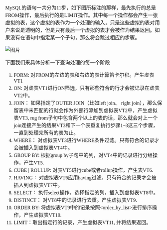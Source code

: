 <font face="SimSun" size=3>

MySQL的语句一共分为11步，如下图所标注的那样，最先执行的总是FROM操作，最后执行的是LIMIT操作。其中每一个操作都会产生一张虚拟的表，这个虚拟的表作为一个处理的输入，只是这些虚拟的表对用户来说是透明的，但是只有最后一个虚拟的表才会被作为结果返回。如果没有在语句中指定某一个子句，那么将会跳过相应的步骤。



![图片](https://gitee.com/MyYukino/media/raw/master/picture/java/mysql%E6%89%A7%E8%A1%8C%E9%A1%BA%E5%BA%8F.png)


下面我们来具体分析一下查询处理的每一个阶段

1. FORM: 对FROM的左边的表和右边的表计算笛卡尔积。产生虚表VT1
2. ON: 对虚表VT1进行ON筛选，只有那些符合<join-condition>的行才会被记录在虚表VT2中。
3. JOIN： 如果指定了OUTER JOIN（比如left join、 right join），那么保留表中未匹配的行就会作为外部行添加到虚拟表VT2中，产生虚拟表VT3, rug from子句中包含两个以上的表的话，那么就会对上一个join连接产生的结果VT3和下一个表重复执行步骤1~3这三个步骤，一直到处理完所有的表为止。
4. WHERE： 对虚拟表VT3进行WHERE条件过滤。只有符合<where-condition>的记录才会被插入到虚拟表VT4中。
5. GROUP BY: 根据group by子句中的列，对VT4中的记录进行分组操作，产生VT5.
6. CUBE | ROLLUP: 对表VT5进行cube或者rollup操作，产生表VT6.
7. HAVING： 对虚拟表VT6应用having过滤，只有符合<having-condition>的记录才会被 插入到虚拟表VT7中。
8. SELECT： 执行select操作，选择指定的列，插入到虚拟表VT8中。
9. DISTINCT： 对VT8中的记录进行去重。产生虚拟表VT9.
10. ORDER BY: 将虚拟表VT9中的记录按照<order_by_list>进行排序操作，产生虚拟表VT10.
11. LIMIT：取出指定行的记录，产生虚拟表VT11, 并将结果返回。

</font>